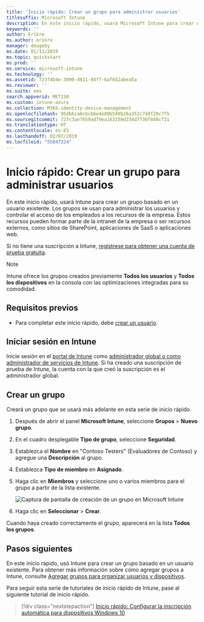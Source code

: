 ```yaml
---
title: 'Inicio rápido: Crear un grupo para administrar usuarios'
titlesuffix: Microsoft Intune
description: En este inicio rápido, usará Microsoft Intune para crear un grupo basado en usuarios existentes.
keywords: ''
author: Erikre
ms.author: erikre
manager: dougeby
ms.date: 01/11/2019
ms.topic: quickstart
ms.prod: ''
ms.service: microsoft-intune
ms.technology: ''
ms.assetid: 723f4b4e-3090-4811-84ff-6af652abea5a
ms.reviewer: ''
ms.suite: ems
search.appverid: MET150
ms.custom: intune-azure
ms.collection: M365-identity-device-management
ms.openlocfilehash: 95db6ca8cbcb6e4e80b549b26a352c748f20c7f5
ms.sourcegitcommit: 727c3ae7659ad79ea162250d234d7730f840c731
ms.translationtype: HT
ms.contentlocale: es-ES
ms.lasthandoff: 02/07/2019
ms.locfileid: "55847224"
---
```

# <a name="quickstart-create-a-group-to-manage-users"></a>Inicio rápido: Crear un grupo para administrar usuarios

En este inicio rápido, usará Intune para crear un grupo basado en un usuario existente. Los grupos se usan para administrar los usuarios y controlar el acceso de los empleados a los recursos de la empresa. Estos recursos pueden formar parte de la intranet de la empresa o ser recursos externos, como sitios de SharePoint, aplicaciones de SaaS o aplicaciones web.

Si no tiene una suscripción a Intune, [regístrese para obtener una cuenta de prueba gratuita](free-trial-sign-up.md).

>[!NOTE]
>Intune ofrece los grupos creados previamente **Todos los usuarios** y **Todos los dispositivos** en la consola con las optimizaciones integradas para su comodidad.

## <a name="prerequisites"></a>Requisitos previos

- Para completar este inicio rápido, debe [crear un usuario](quickstart-create-user.md).

## <a name="sign-in-to-intune"></a>Iniciar sesión en Intune

Inicie sesión en el [portal de Intune](https://aka.ms/intuneportal) como [administrador global o como administrador de servicios de Intune](users-add.md#types-of-administrators). Si ha creado una suscripción de prueba de Intune, la cuenta con la que creó la suscripción es el administrador global.

## <a name="create-a-group"></a>Crear un grupo

Creará un grupo que se usará más adelante en esta serie de inicio rápido.

1. Después de abrir el panel **Microsoft Intune**, seleccione **Grupos** > **Nuevo grupo**.
2. En el cuadro desplegable **Tipo de grupo**, seleccione **Seguridad**.
3. Establezca el **Nombre** en "Contoso Testers" (Evaluadores de Contoso) y agregue una **Descripción** al grupo.
4. Establezca **Tipo de miembro** en **Asignado**. 
5. Haga clic en **Miembros** y seleccione uno o varios miembros para el grupo a partir de la lista existente.

    ![Captura de pantalla de creación de un grupo en Microsoft Intune](./media/quickstart-use-groups-01.png)

6. Haga clic en **Seleccionar** > **Crear**.

Cuando haya creado correctamente el grupo, aparecerá en la lista **Todos los grupos**. 

## <a name="next-steps"></a>Pasos siguientes

En este inicio rápido, usó Intune para crear un grupo basado en un usuario existente. Para obtener más información sobre cómo agregar grupos a Intune, consulte [Agregar grupos para organizar usuarios y dispositivos](groups-add.md).

Para seguir esta serie de tutoriales de inicio rápido de Intune, pase al siguiente tutorial de inicio rápido.

> [!div class="nextstepaction"]
> [Inicio rápido: Configurar la inscripción automática para dispositivos Windows 10](quickstart-setup-auto-enrollment.md)
